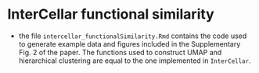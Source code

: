 # InterCellar functional similarity

* the file `intercellar_functionalSimilarity.Rmd` contains the code used to generate example data and figures included in the Supplementary Fig. 2 of the paper. The functions used to construct UMAP and hierarchical clustering are equal to the one implemented in `InterCellar`.